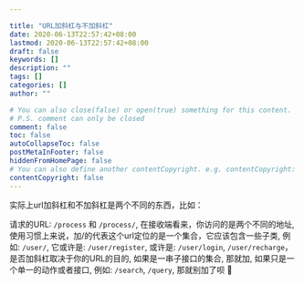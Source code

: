 ```yaml
---

title: "URL加斜杠与不加斜杠"
date: 2020-06-13T22:57:42+08:00
lastmod: 2020-06-13T22:57:42+08:00
draft: false
keywords: []
description: ""
tags: []
categories: []
author: ""

# You can also close(false) or open(true) something for this content.
# P.S. comment can only be closed
comment: false
toc: false
autoCollapseToc: false
postMetaInFooter: false
hiddenFromHomePage: false
# You can also define another contentCopyright. e.g. contentCopyright: "This is another copyright."
contentCopyright: false
---
```

<!--more-->

实际上url加斜杠和不加斜杠是两个不同的东西，比如：



请求的URL: `/process` 和 `/process/`,  在接收端看来，你访问的是两个不同的地址, 使用习惯上来说，加/的代表这个url定位的是一个集合，它应该包含一些子类, 例如: `/user/`,  它或许是: `/user/register`, 或许是: `/user/login`, `/user/recharge`，是否加斜杠取决于你的URL的目的, 如果是一串子接口的集合, 那就加, 如果只是一个单一的动作或者接口, 例如: `/search`, `/query`, 那就别加了呗 👀